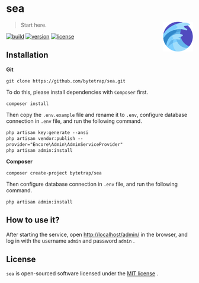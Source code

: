 # sea

<a href="https://github.com/bytetrap/sea">
    <img src="sea.svg" width="80" height="80" align="right">
</a>

> Start here.

[![build][build-image]][build-url]
[![version][version-image]][version-url]
[![license][license-image]][license-url]

## Installation

**Git**

```
git clone https://github.com/bytetrap/sea.git
```

To do this, please install dependencies with `Composer` first.

```
composer install
```

Then copy the `.env.example` file and rename it to `.env`, configure database connection in `.env` file, and run the following command.

```
php artisan key:generate --ansi
php artisan vendor:publish --provider="Encore\Admin\AdminServiceProvider"
php artisan admin:install
```

**Composer**

```
composer create-project bytetrap/sea
```

Then configure database connection in `.env` file, and run the following command.

```
php artisan admin:install
```

## How to use it?

After starting the service, open [http://localhost/admin/](http://localhost/admin/) in the browser, and log in with the username `admin` and password `admin` .

## License

`sea` is open-sourced software licensed under the [MIT license](https://opensource.org/licenses/MIT) .



[build-image]: https://img.shields.io/badge/build-passing-brightgreen   "build"
[build-url]: https://github.com/bytetrap/sea "build"
[version-image]: https://img.shields.io/badge/version-v1.0.5-blue   "version"
[version-url]: https://github.com/bytetrap/sea   "version"
[license-image]: https://img.shields.io/badge/license-MIT-green "license"
[license-url]: https://opensource.org/licenses/MIT  "license"